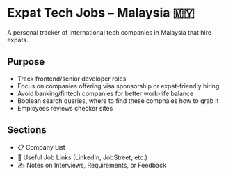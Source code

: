 # Expat Tech Jobs – Malaysia 🇲🇾

A personal tracker of international tech companies in Malaysia that hire expats.

## Purpose
- Track frontend/senior developer roles
- Focus on companies offering visa sponsorship or expat-friendly hiring
- Avoid banking/fintech companies for better work-life balance
- Boolean search queries, where to find these compnaies how to grab it
- Employees reviews checker sites

## Sections
- 📋 Company List
- 🔗 Useful Job Links (LinkedIn, JobStreet, etc.)
- ✍️ Notes on Interviews, Requirements, or Feedback
